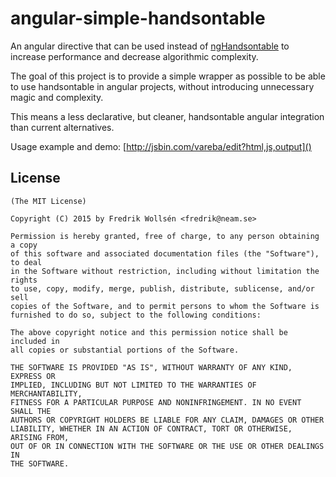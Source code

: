 # angular-simple-handsontable

An angular directive that can be used instead of [ngHandsontable](http://handsontable.github.io/ngHandsontable/) to increase performance and decrease algorithmic complexity.

The goal of this project is to provide a simple wrapper as possible to be able to use handsontable in angular projects, without introducing unnecessary magic and complexity. 

This means a less declarative, but cleaner, handsontable angular integration than current alternatives.  

Usage example and demo: [http://jsbin.com/vareba/edit?html,js,output]()

## License 

    (The MIT License)

    Copyright (C) 2015 by Fredrik Wollsén <fredrik@neam.se>

    Permission is hereby granted, free of charge, to any person obtaining a copy
    of this software and associated documentation files (the "Software"), to deal
    in the Software without restriction, including without limitation the rights
    to use, copy, modify, merge, publish, distribute, sublicense, and/or sell
    copies of the Software, and to permit persons to whom the Software is
    furnished to do so, subject to the following conditions:

    The above copyright notice and this permission notice shall be included in
    all copies or substantial portions of the Software.

    THE SOFTWARE IS PROVIDED "AS IS", WITHOUT WARRANTY OF ANY KIND, EXPRESS OR
    IMPLIED, INCLUDING BUT NOT LIMITED TO THE WARRANTIES OF MERCHANTABILITY,
    FITNESS FOR A PARTICULAR PURPOSE AND NONINFRINGEMENT. IN NO EVENT SHALL THE
    AUTHORS OR COPYRIGHT HOLDERS BE LIABLE FOR ANY CLAIM, DAMAGES OR OTHER
    LIABILITY, WHETHER IN AN ACTION OF CONTRACT, TORT OR OTHERWISE, ARISING FROM,
    OUT OF OR IN CONNECTION WITH THE SOFTWARE OR THE USE OR OTHER DEALINGS IN
    THE SOFTWARE.
